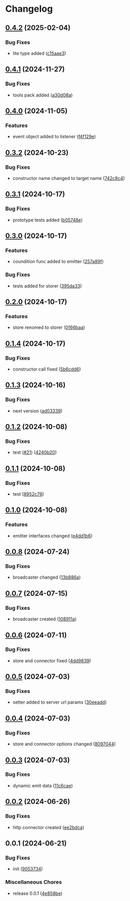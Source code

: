 # Changelog

## [0.4.2](https://github.com/ksv90/decorators/compare/v0.4.1...v0.4.2) (2025-02-04)


### Bug Fixes

* lite type added ([c15aae3](https://github.com/ksv90/decorators/commit/c15aae3f71c32948d7442b80211bdd77e1fd3b9d))

## [0.4.1](https://github.com/ksv90/decorators/compare/v0.4.0...v0.4.1) (2024-11-27)


### Bug Fixes

* tools pack added ([a30d08a](https://github.com/ksv90/decorators/commit/a30d08a82929eb352e3f346745a599a94f222ed6))

## [0.4.0](https://github.com/ksv90/decorators/compare/v0.3.2...v0.4.0) (2024-11-05)


### Features

* event object added to listener ([f4f129e](https://github.com/ksv90/decorators/commit/f4f129ef0730068969ee1424f95ade6a0a914085))

## [0.3.2](https://github.com/ksv90/decorators/compare/v0.3.1...v0.3.2) (2024-10-23)


### Bug Fixes

* constructor name changed to target name ([742c8c4](https://github.com/ksv90/decorators/commit/742c8c483b4cfd42abfa8681e7089a846be467d2))

## [0.3.1](https://github.com/ksv90/decorators/compare/v0.3.0...v0.3.1) (2024-10-17)


### Bug Fixes

* prototype tests added ([b05748e](https://github.com/ksv90/decorators/commit/b05748e0db88efa1ab40e29631f2c4b367f52322))

## [0.3.0](https://github.com/ksv90/decorators/compare/v0.2.0...v0.3.0) (2024-10-17)


### Features

* coundition func added to emitter ([257a89f](https://github.com/ksv90/decorators/commit/257a89f675c4606e6c636b36a7bcd6200ef01dd2))


### Bug Fixes

* tests added for storer ([395da33](https://github.com/ksv90/decorators/commit/395da337425083fdc2565f280294b20c8918f833))

## [0.2.0](https://github.com/ksv90/decorators/compare/v0.1.4...v0.2.0) (2024-10-17)


### Features

* store renomed to storer ([0166baa](https://github.com/ksv90/decorators/commit/0166baa314578556a066d0c604350750283dc563))

## [0.1.4](https://github.com/ksv90/decorators/compare/v0.1.3...v0.1.4) (2024-10-17)


### Bug Fixes

* constructor call fixed ([5b6cdd6](https://github.com/ksv90/decorators/commit/5b6cdd6a922bc5c8d34fcb27011156074d038390))

## [0.1.3](https://github.com/ksv90/decorators/compare/v0.1.2...v0.1.3) (2024-10-16)


### Bug Fixes

* next version ([ad03339](https://github.com/ksv90/decorators/commit/ad0333949127dd8de6495a8b055dc2c66dfd6309))

## [0.1.2](https://github.com/ksv90/decorators/compare/v0.1.1...v0.1.2) (2024-10-08)


### Bug Fixes

* test ([#21](https://github.com/ksv90/decorators/issues/21)) ([4240b20](https://github.com/ksv90/decorators/commit/4240b20e3b79f92a07261a4dc69770b337cfbdbd))

## [0.1.1](https://github.com/ksv90/decorators/compare/v0.1.0...v0.1.1) (2024-10-08)


### Bug Fixes

* test ([8952c78](https://github.com/ksv90/decorators/commit/8952c7878ea45cabeb4074f0e445d388f7a169d7))

## [0.1.0](https://github.com/ksv90/decorators/compare/v0.0.8...v0.1.0) (2024-10-08)


### Features

* emitter interfaces changed ([e4dd1b6](https://github.com/ksv90/decorators/commit/e4dd1b69d3a99817230221e729739667467e5634))

## [0.0.8](https://github.com/ksv90/decorators/compare/v0.0.7...v0.0.8) (2024-07-24)


### Bug Fixes

* broadcaster changed ([13b886a](https://github.com/ksv90/decorators/commit/13b886a13d4d41e889a0487f7cfbfec7b8d7be01))

## [0.0.7](https://github.com/ksv90/decorators/compare/v0.0.6...v0.0.7) (2024-07-15)


### Bug Fixes

* broadcaster created ([108911a](https://github.com/ksv90/decorators/commit/108911a5ea0070bff65537b35c8543d567d5109e))

## [0.0.6](https://github.com/ksv90/decorators/compare/v0.0.5...v0.0.6) (2024-07-11)


### Bug Fixes

* store and connector fixed ([4dd9839](https://github.com/ksv90/decorators/commit/4dd9839d548c837e68b4f74928f6b39c5c5a5cf1))

## [0.0.5](https://github.com/ksv90/decorators/compare/v0.0.4...v0.0.5) (2024-07-03)


### Bug Fixes

* setter added to server url params ([30eeadd](https://github.com/ksv90/decorators/commit/30eeaddf20c46b026fb6d9b87b3d03eb53de0da3))

## [0.0.4](https://github.com/ksv90/decorators/compare/v0.0.3...v0.0.4) (2024-07-03)


### Bug Fixes

* store and connector options changed ([8097044](https://github.com/ksv90/decorators/commit/809704443935e3a4964ea21447d23908cc9ae614))

## [0.0.3](https://github.com/ksv90/decorators/compare/v0.0.2...v0.0.3) (2024-07-03)


### Bug Fixes

* dynamic emit data ([11c6cae](https://github.com/ksv90/decorators/commit/11c6cae92ca194b52e7a97f0b3d623a3d38790ed))

## [0.0.2](https://github.com/ksv90/decorators/compare/v0.0.1...v0.0.2) (2024-06-26)


### Bug Fixes

* http connector created ([ee2bdca](https://github.com/ksv90/decorators/commit/ee2bdca5af63e652093526c00654c7ed095a77c7))

## 0.0.1 (2024-06-21)


### Bug Fixes

* init ([9053734](https://github.com/ksv90/decorators/commit/9053734e339c718ede11f9208069b8105ca9f5ad))


### Miscellaneous Chores

* release 0.0.1 ([4e858be](https://github.com/ksv90/decorators/commit/4e858be0f7b1641bcd8c0488819e3b249fb9171c))
